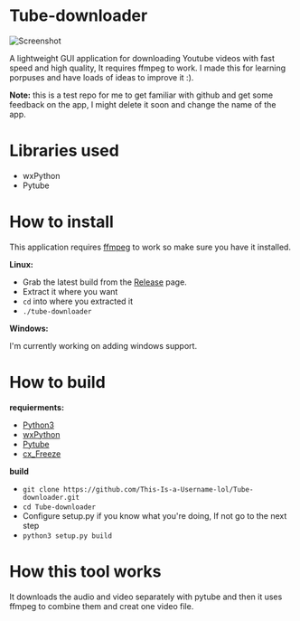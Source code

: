 # Tube-downloader
![Screenshot](https://github.com/This-Is-a-Username-lol/Tube-downloader/blob/main/Screenshot.png)

A lightweight GUI application for downloading Youtube videos with fast speed and high quality, It requires ffmpeg to work.
I made this for learning porpuses and have loads of ideas to improve it :).

**Note:** this is a test repo for me to get familiar with github and get some feedback on the app, I might delete it soon and change the name of the app. 
# Libraries used
- wxPython
- Pytube
# How to install
This application requires [ffmpeg](https://www.ffmpeg.org/download.html) to work so make sure you have it installed.

**Linux:**

- Grab the latest build from the [Release](https://github.com/This-Is-a-Username-lol/Tube-downloader/releases) page.
- Extract it where you want
- ```cd``` into where you extracted it
- ```./tube-downloader```

**Windows:**

I'm currently working on adding windows support.

# How to build
**requierments:**
- [Python3](https://www.python.org/)
- [wxPython](https://www.wxpython.org/pages/downloads/)
- [Pytube](https://pypi.org/project/pytube/)
- [cx_Freeze](https://pypi.org/project/cx-Freeze/)

**build**

- ```git clone https://github.com/This-Is-a-Username-lol/Tube-downloader.git```
- ```cd Tube-downloader```
- Configure setup.py if you know what you're doing, If not go to the next step
- ```python3 setup.py build```

# How this tool works
It downloads the audio and video separately with pytube and then it uses ffmpeg to combine them and creat one video file.
